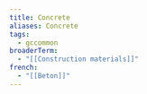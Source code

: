 ```yaml
---
title: Concrete
aliases: Concrete
tags:
  - gccommon
broaderTerm:
  - "[[Construction materials]]"
french:
  - "[[Beton]]"
---
```

